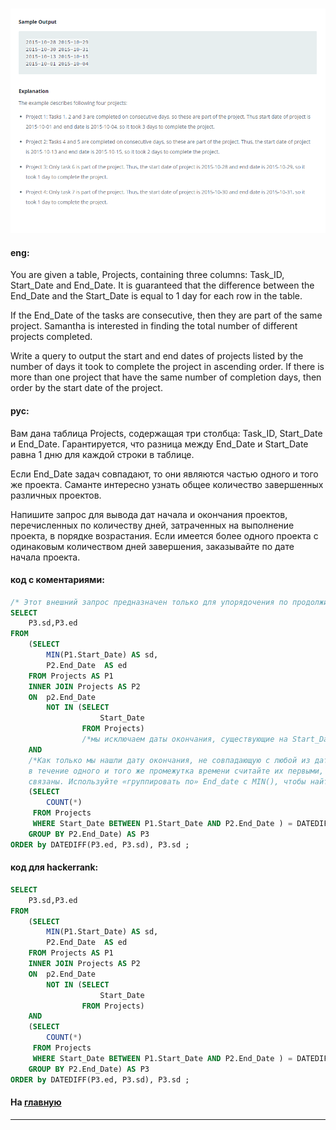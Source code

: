 ### 

<img src="./art/57.png" alt="solution" >

#### eng:
You are given a table, Projects, containing three columns: Task_ID, Start_Date and End_Date. It is guaranteed that the difference between the End_Date and the Start_Date is equal to 1 day for each row in the table.



If the End_Date of the tasks are consecutive, then they are part of the same project. Samantha is interested in finding the total number of different projects completed.

Write a query to output the start and end dates of projects listed by the number of days it took to complete the 
project in ascending order. If there is more than one project that have the same number of completion days, then 
order by the start date of the project.  


#### рус:
Вам дана таблица Projects, содержащая три столбца: Task_ID, Start_Date и End_Date. Гарантируется, что разница между End_Date и Start_Date равна 1 дню для каждой строки в таблице.



Если End_Date задач совпадают, то они являются частью одного и того же проекта. Саманте интересно узнать общее количество завершенных различных проектов.

Напишите запрос для вывода дат начала и окончания проектов, перечисленных по количеству дней, затраченных на 
выполнение проекта, в порядке возрастания. Если имеется более одного проекта с одинаковым количеством дней 
завершения, заказывайте по дате начала проекта.  


#### код с коментариями:
```sql
/* Этот внешний запрос предназначен только для упорядочения по продолжительности проекта */
SELECT
    P3.sd,P3.ed
FROM
    (SELECT
        MIN(P1.Start_Date) AS sd,
        P2.End_Date  AS ed
    FROM Projects AS P1
    INNER JOIN Projects AS P2
    ON  p2.End_Date
        NOT IN (SELECT
                    Start_Date
                FROM Projects)
                /*мы исключаем даты окончания, существующие на Start_Date, что означает, что они являются частью одного и того же проекта*/
    AND
    /*Как только мы нашли дату окончания, не совпадающую с любой из дат начала, мы проверяем в обратном порядке, сколько других столбцов есть
    в течение одного и того же промежутка времени считайте их первыми, если число равно разнице в днях, что означает, что они на самом деле
    связаны. Используйте «группировать по» End_date с MIN(), чтобы найти самую раннюю дату начала, которая связана */
    (SELECT
        COUNT(*)
     FROM Projects
     WHERE Start_Date BETWEEN P1.Start_Date AND P2.End_Date ) = DATEDIFF(P2.End_Date,P1.Start_Date)
    GROUP BY P2.End_Date) AS P3
ORDER by DATEDIFF(P3.ed, P3.sd), P3.sd ;
```

#### код для hackerrank:
```sql
SELECT
    P3.sd,P3.ed
FROM
    (SELECT
        MIN(P1.Start_Date) AS sd,
        P2.End_Date  AS ed
    FROM Projects AS P1
    INNER JOIN Projects AS P2
    ON  p2.End_Date
        NOT IN (SELECT
                    Start_Date
                FROM Projects)
    AND
    (SELECT 
        COUNT(*) 
     FROM Projects  
     WHERE Start_Date BETWEEN P1.Start_Date AND P2.End_Date ) = DATEDIFF(P2.End_Date,P1.Start_Date)
    GROUP BY P2.End_Date) AS P3
ORDER by DATEDIFF(P3.ed, P3.sd), P3.sd ;
```


#### На [главную](https://github.com/BEPb/hackerrank_sql#readme)

---